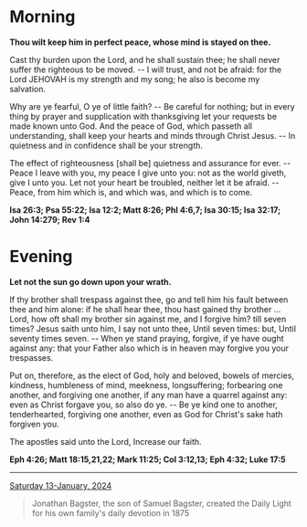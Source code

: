 # Morning

**Thou wilt keep him in perfect peace, whose mind is stayed on thee.**
 
Cast thy burden upon the Lord, and he shall sustain thee; he shall never suffer the righteous to be moved. -- I will trust, and not be afraid: for the Lord JEHOVAH is my strength and my song; he also is become my salvation.
 
Why are ye fearful, O ye of little faith? -- Be careful for nothing; but in every thing by prayer and supplication with thanksgiving let your requests be made known unto God. And the peace of God, which passeth all understanding, shall keep your hearts and minds through Christ Jesus. -- In quietness and in confidence shall be your strength.
 
The effect of righteousness [shall be] quietness and assurance for ever. -- Peace I leave with you, my peace I give unto you: not as the world giveth, give I unto you. Let not your heart be troubled, neither let it be afraid. -- Peace, from him which is, and which was, and which is to come.  

**Isa 26:3; Psa 55:22; Isa 12:2; Matt 8:26; Phl 4:6,7; Isa 30:15; Isa 32:17; John 14:279; Rev 1:4**

# Evening

**Let not the sun go down upon your wrath.**
 
If thy brother shall trespass against thee, go and tell him his fault between thee and him alone: if he shall hear thee, thou hast gained thy brother ... Lord, how oft shall my brother sin against me, and I forgive him? till seven times? Jesus saith unto him, I say not unto thee, Until seven times: but, Until seventy times seven. -- When ye stand praying, forgive, if ye have ought against any: that your Father also which is in heaven may forgive you your trespasses.
 
Put on, therefore, as the elect of God, holy and beloved, bowels of mercies, kindness, humbleness of mind, meekness, longsuffering; forbearing one another, and forgiving one another, if any man have a quarrel against any: even as Christ forgave you, so also do ye. -- Be ye kind one to another, tenderhearted, forgiving one another, even as God for Christ's sake hath forgiven you.
 
The apostles said unto the Lord, Increase our faith.  

**Eph 4:26; Matt 18:15,21,22; Mark 11:25; Col 3:12,13; Eph 4:32; Luke 17:5**

---

[Saturday 13-January, 2024](https://t.me/s/daily_light)

> Jonathan Bagster, the son of Samuel Bagster, created the Daily Light for his own family's daily devotion in 1875

